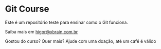 # Git Course

Este é um repositório teste para ensinar como o Git funciona.

Saiba mais em [higor@xbrain.com.br](http://google.com)

Gostou do curso? Quer mais? Ajude com uma doação, até um café é válido

